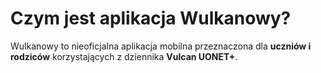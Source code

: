 ﻿# Czym jest aplikacja Wulkanowy?

Wulkanowy to nieoficjalna aplikacja mobilna przeznaczona dla **uczniów i rodziców** korzystających z dziennika **Vulcan UONET+**.

